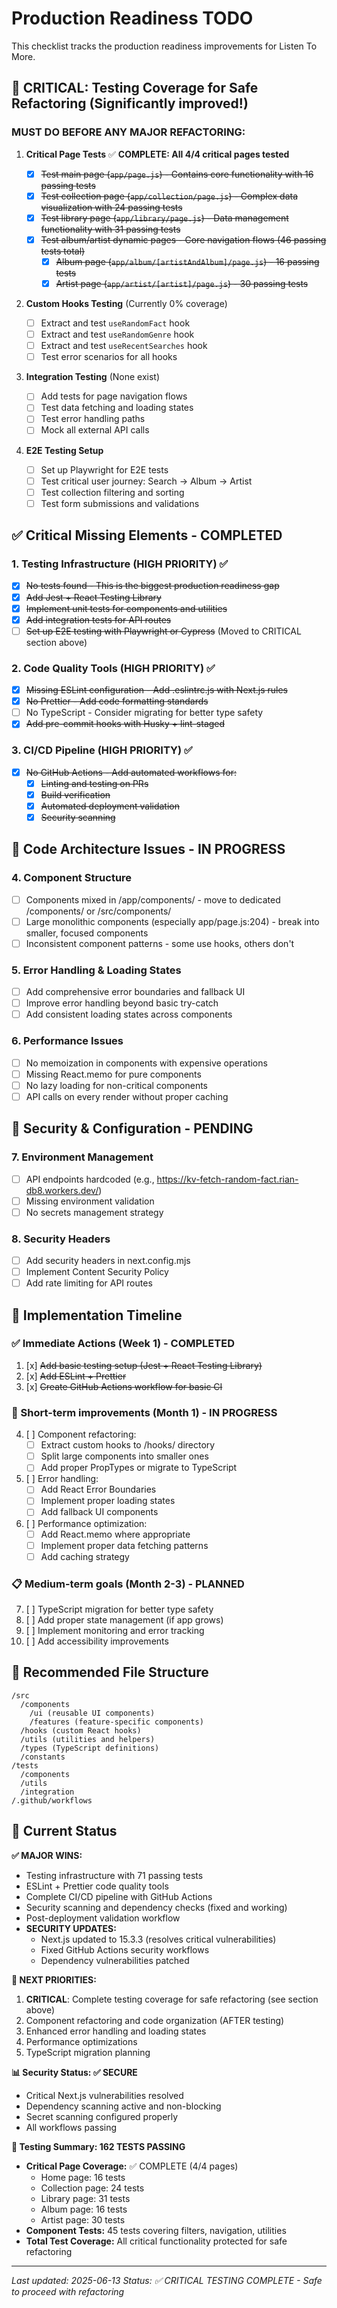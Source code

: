 # Production Readiness TODO

This checklist tracks the production readiness improvements for Listen To More.

## 🚨 CRITICAL: Testing Coverage for Safe Refactoring (Significantly improved!)

### MUST DO BEFORE ANY MAJOR REFACTORING:

1. **Critical Page Tests** ✅ **COMPLETE: All 4/4 critical pages tested**

   - [x] ~~Test main page (`app/page.js`) - Contains core functionality with 16 passing tests~~
   - [x] ~~Test collection page (`app/collection/page.js`) - Complex data visualization with 24 passing tests~~
   - [x] ~~Test library page (`app/library/page.js`) - Data management functionality with 31 passing tests~~
   - [x] ~~Test album/artist dynamic pages - Core navigation flows (46 passing tests total)~~
     - [x] ~~Album page (`app/album/[artistAndAlbum]/page.js`) - 16 passing tests~~
     - [x] ~~Artist page (`app/artist/[artist]/page.js`) - 30 passing tests~~

2. **Custom Hooks Testing** (Currently 0% coverage)

   - [ ] Extract and test `useRandomFact` hook
   - [ ] Extract and test `useRandomGenre` hook
   - [ ] Extract and test `useRecentSearches` hook
   - [ ] Test error scenarios for all hooks

3. **Integration Testing** (None exist)

   - [ ] Add tests for page navigation flows
   - [ ] Test data fetching and loading states
   - [ ] Test error handling paths
   - [ ] Mock all external API calls

4. **E2E Testing Setup**
   - [ ] Set up Playwright for E2E tests
   - [ ] Test critical user journey: Search → Album → Artist
   - [ ] Test collection filtering and sorting
   - [ ] Test form submissions and validations

## ✅ Critical Missing Elements - COMPLETED

### 1. Testing Infrastructure (HIGH PRIORITY) ✅

- [x] ~~No tests found - This is the biggest production readiness gap~~
- [x] ~~Add Jest + React Testing Library~~
- [x] ~~Implement unit tests for components and utilities~~
- [x] ~~Add integration tests for API routes~~
- [ ] ~~Set up E2E testing with Playwright or Cypress~~ (Moved to CRITICAL section above)

### 2. Code Quality Tools (HIGH PRIORITY) ✅

- [x] ~~Missing ESLint configuration - Add .eslintrc.js with Next.js rules~~
- [x] ~~No Prettier - Add code formatting standards~~
- [ ] No TypeScript - Consider migrating for better type safety
- [x] ~~Add pre-commit hooks with Husky + lint-staged~~

### 3. CI/CD Pipeline (HIGH PRIORITY) ✅

- [x] ~~No GitHub Actions - Add automated workflows for:~~
  - [x] ~~Linting and testing on PRs~~
  - [x] ~~Build verification~~
  - [x] ~~Automated deployment validation~~
  - [x] ~~Security scanning~~

## 🔄 Code Architecture Issues - IN PROGRESS

### 4. Component Structure

- [ ] Components mixed in /app/components/ - move to dedicated /components/ or /src/components/
- [ ] Large monolithic components (especially app/page.js:204) - break into smaller, focused components
- [ ] Inconsistent component patterns - some use hooks, others don't

### 5. Error Handling & Loading States

- [ ] Add comprehensive error boundaries and fallback UI
- [ ] Improve error handling beyond basic try-catch
- [ ] Add consistent loading states across components

### 6. Performance Issues

- [ ] No memoization in components with expensive operations
- [ ] Missing React.memo for pure components
- [ ] No lazy loading for non-critical components
- [ ] API calls on every render without proper caching

## 🔐 Security & Configuration - PENDING

### 7. Environment Management

- [ ] API endpoints hardcoded (e.g., https://kv-fetch-random-fact.rian-db8.workers.dev/)
- [ ] Missing environment validation
- [ ] No secrets management strategy

### 8. Security Headers

- [ ] Add security headers in next.config.mjs
- [ ] Implement Content Security Policy
- [ ] Add rate limiting for API routes

## 📅 Implementation Timeline

### ✅ Immediate Actions (Week 1) - COMPLETED

1. [x] ~~Add basic testing setup (Jest + React Testing Library)~~
2. [x] ~~Add ESLint + Prettier~~
3. [x] ~~Create GitHub Actions workflow for basic CI~~

### 🔄 Short-term improvements (Month 1) - IN PROGRESS

4. [ ] Component refactoring:
   - [ ] Extract custom hooks to /hooks/ directory
   - [ ] Split large components into smaller ones
   - [ ] Add proper PropTypes or migrate to TypeScript
5. [ ] Error handling:
   - [ ] Add React Error Boundaries
   - [ ] Implement proper loading states
   - [ ] Add fallback UI components
6. [ ] Performance optimization:
   - [ ] Add React.memo where appropriate
   - [ ] Implement proper data fetching patterns
   - [ ] Add caching strategy

### 📋 Medium-term goals (Month 2-3) - PLANNED

7. [ ] TypeScript migration for better type safety
8. [ ] Add proper state management (if app grows)
9. [ ] Implement monitoring and error tracking
10. [ ] Add accessibility improvements

## 📁 Recommended File Structure

```
/src
  /components
    /ui (reusable UI components)
    /features (feature-specific components)
  /hooks (custom React hooks)
  /utils (utilities and helpers)
  /types (TypeScript definitions)
  /constants
/tests
  /components
  /utils
  /integration
/.github/workflows
```

## 🎯 Current Status

**✅ MAJOR WINS:**

- Testing infrastructure with 71 passing tests
- ESLint + Prettier code quality tools
- Complete CI/CD pipeline with GitHub Actions
- Security scanning and dependency checks (fixed and working)
- Post-deployment validation workflow
- **SECURITY UPDATES:**
  - Next.js updated to 15.3.3 (resolves critical vulnerabilities)
  - Fixed GitHub Actions security workflows
  - Dependency vulnerabilities patched

**🔄 NEXT PRIORITIES:**

1. **CRITICAL**: Complete testing coverage for safe refactoring (see section above)
2. Component refactoring and code organization (AFTER testing)
3. Enhanced error handling and loading states
4. Performance optimizations
5. TypeScript migration planning

**📊 Security Status: ✅ SECURE**

- Critical Next.js vulnerabilities resolved
- Dependency scanning active and non-blocking
- Secret scanning configured properly
- All workflows passing

**🧪 Testing Summary: 162 TESTS PASSING**

- **Critical Page Coverage:** ✅ COMPLETE (4/4 pages)
  - Home page: 16 tests
  - Collection page: 24 tests
  - Library page: 31 tests
  - Album page: 16 tests
  - Artist page: 30 tests
- **Component Tests:** 45 tests covering filters, navigation, utilities
- **Total Test Coverage:** All critical functionality protected for safe refactoring

---

_Last updated: 2025-06-13_
_Status: ✅ CRITICAL TESTING COMPLETE - Safe to proceed with refactoring_
